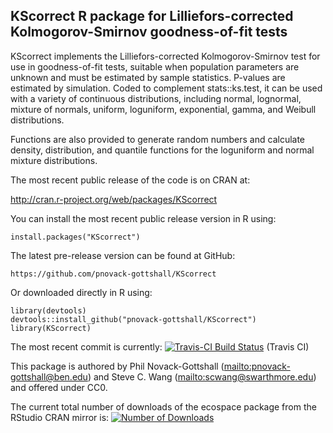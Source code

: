 ## KScorrect R package for Lilliefors-corrected Kolmogorov-Smirnov goodness-of-fit tests

KScorrect implements the Lilliefors-corrected Kolmogorov-Smirnov test for use 
in goodness-of-fit tests, suitable when population parameters are unknown and 
must be estimated by sample statistics. P-values are estimated by simulation.
Coded to complement stats::ks.test, it can be used with a variety of continuous
distributions, including normal, lognormal, mixture of normals, uniform,
loguniform, exponential, gamma, and Weibull distributions.

Functions are also provided to generate random numbers and calculate density, 
distribution, and quantile functions for the loguniform and normal mixture 
distributions.

The most recent public release of the code is on CRAN at:

http://cran.r-project.org/web/packages/KScorrect

You can install the most recent public release version in R using:

	install.packages("KScorrect")

The latest pre-release version can be found at GitHub:

	https://github.com/pnovack-gottshall/KScorrect

Or downloaded directly in R using:

	library(devtools)
	devtools::install_github("pnovack-gottshall/KScorrect")
	library(KScorrect)
	
The most recent commit is currently: [![Travis-CI Build 
Status](https://travis-ci.org/pnovack-gottshall/KScorrect.svg?branch=master)](https://travis-ci.org/pnovack-gottshall/KScorrect)
(Travis CI)

This package is authored by Phil Novack-Gottshall 
(<mailto:pnovack-gottshall@ben.edu>) and Steve C. Wang 
(<mailto:scwang@swarthmore.edu>) and offered under CC0.

The current total number of downloads of the ecospace package from the RStudio 
CRAN mirror is: [![Number of 
Downloads](http://cranlogs.r-pkg.org/badges/grand-total/KScorrect)](https://github.com/metacran/cranlogs.app)
